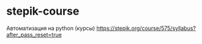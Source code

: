 ﻿# stepik-course
Автоматизация на python (курсы)
https://stepik.org/course/575/syllabus?after_pass_reset=true